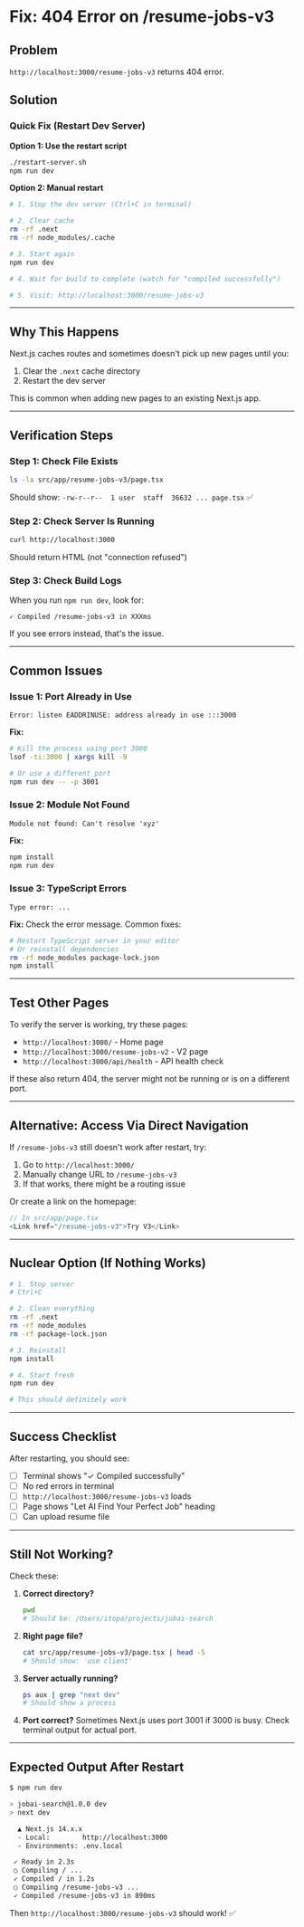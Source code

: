 # Fix: 404 Error on /resume-jobs-v3

## Problem
`http://localhost:3000/resume-jobs-v3` returns 404 error.

## Solution

### Quick Fix (Restart Dev Server)

**Option 1: Use the restart script**
```bash
./restart-server.sh
npm run dev
```

**Option 2: Manual restart**
```bash
# 1. Stop the dev server (Ctrl+C in terminal)

# 2. Clear cache
rm -rf .next
rm -rf node_modules/.cache

# 3. Start again
npm run dev

# 4. Wait for build to complete (watch for "compiled successfully")

# 5. Visit: http://localhost:3000/resume-jobs-v3
```

---

## Why This Happens

Next.js caches routes and sometimes doesn't pick up new pages until you:
1. Clear the `.next` cache directory
2. Restart the dev server

This is common when adding new pages to an existing Next.js app.

---

## Verification Steps

### Step 1: Check File Exists
```bash
ls -la src/app/resume-jobs-v3/page.tsx
```
Should show: `-rw-r--r--  1 user  staff  36632 ... page.tsx` ✅

### Step 2: Check Server Is Running
```bash
curl http://localhost:3000
```
Should return HTML (not "connection refused")

### Step 3: Check Build Logs
When you run `npm run dev`, look for:
```
✓ Compiled /resume-jobs-v3 in XXXms
```

If you see errors instead, that's the issue.

---

## Common Issues

### Issue 1: Port Already in Use
```
Error: listen EADDRINUSE: address already in use :::3000
```

**Fix:**
```bash
# Kill the process using port 3000
lsof -ti:3000 | xargs kill -9

# Or use a different port
npm run dev -- -p 3001
```

### Issue 2: Module Not Found
```
Module not found: Can't resolve 'xyz'
```

**Fix:**
```bash
npm install
npm run dev
```

### Issue 3: TypeScript Errors
```
Type error: ...
```

**Fix:**
Check the error message. Common fixes:
```bash
# Restart TypeScript server in your editor
# Or reinstall dependencies
rm -rf node_modules package-lock.json
npm install
```

---

## Test Other Pages

To verify the server is working, try these pages:
- `http://localhost:3000/` - Home page
- `http://localhost:3000/resume-jobs-v2` - V2 page
- `http://localhost:3000/api/health` - API health check

If these also return 404, the server might not be running or is on a different port.

---

## Alternative: Access Via Direct Navigation

If `/resume-jobs-v3` still doesn't work after restart, try:

1. Go to `http://localhost:3000/`
2. Manually change URL to `/resume-jobs-v3`
3. If that works, there might be a routing issue

Or create a link on the homepage:
```typescript
// In src/app/page.tsx
<Link href="/resume-jobs-v3">Try V3</Link>
```

---

## Nuclear Option (If Nothing Works)

```bash
# 1. Stop server
# Ctrl+C

# 2. Clean everything
rm -rf .next
rm -rf node_modules
rm -rf package-lock.json

# 3. Reinstall
npm install

# 4. Start fresh
npm run dev

# This should definitely work
```

---

## Success Checklist

After restarting, you should see:
- [ ] Terminal shows "✓ Compiled successfully"
- [ ] No red errors in terminal
- [ ] `http://localhost:3000/resume-jobs-v3` loads
- [ ] Page shows "Let AI Find Your Perfect Job" heading
- [ ] Can upload resume file

---

## Still Not Working?

Check these:

1. **Correct directory?**
   ```bash
   pwd
   # Should be: /Users/itopa/projects/jobai-search
   ```

2. **Right page file?**
   ```bash
   cat src/app/resume-jobs-v3/page.tsx | head -5
   # Should show: 'use client'
   ```

3. **Server actually running?**
   ```bash
   ps aux | grep "next dev"
   # Should show a process
   ```

4. **Port correct?**
   Sometimes Next.js uses port 3001 if 3000 is busy.
   Check terminal output for actual port.

---

## Expected Output After Restart

```bash
$ npm run dev

> jobai-search@1.0.0 dev
> next dev

  ▲ Next.js 14.x.x
  - Local:        http://localhost:3000
  - Environments: .env.local

 ✓ Ready in 2.3s
 ○ Compiling / ...
 ✓ Compiled / in 1.2s
 ○ Compiling /resume-jobs-v3 ...
 ✓ Compiled /resume-jobs-v3 in 890ms
```

Then `http://localhost:3000/resume-jobs-v3` should work! ✅
